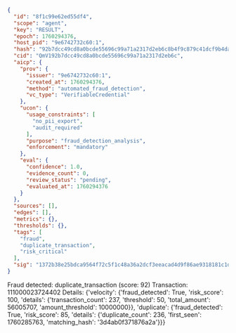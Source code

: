 ```json
{
  "id": "8f1c99e62ed55df4",
  "scope": "agent",
  "key": "RESULT",
  "epoch": 1760294376,
  "host_pid": "9e6742732c60:1",
  "hash": "92b7dcc49cd8a0bcde55696c99a71a2317d2eb6c8b4f9c879c41dcf9b4da4503",
  "cid": "QmV192b7dcc49cd8a0bcde55696c99a71a2317d2eb6c",
  "aicp": {
    "prov": {
      "issuer": "9e6742732c60:1",
      "created_at": 1760294376,
      "method": "automated_fraud_detection",
      "vc_type": "VerifiableCredential"
    },
    "ucon": {
      "usage_constraints": [
        "no_pii_export",
        "audit_required"
      ],
      "purpose": "fraud_detection_analysis",
      "enforcement": "mandatory"
    },
    "eval": {
      "confidence": 1.0,
      "evidence_count": 0,
      "review_status": "pending",
      "evaluated_at": 1760294376
    }
  },
  "sources": [],
  "edges": [],
  "metrics": {},
  "thresholds": {},
  "tags": [
    "fraud",
    "duplicate_transaction",
    "risk_critical"
  ],
  "sig": "1372b38e25bdca9564f72c5f1c48a36a2dcf3eeacad4d9f86ae9318181c1dfc5"
}
```

Fraud detected: duplicate_transaction (score: 92)
Transaction: 111000023724402
Details: {'velocity': {'fraud_detected': True, 'risk_score': 100, 'details': {'transaction_count': 237, 'threshold': 50, 'total_amount': 56005707, 'amount_threshold': 10000000}}, 'duplicate': {'fraud_detected': True, 'risk_score': 85, 'details': {'duplicate_count': 236, 'first_seen': 1760285763, 'matching_hash': '3d4ab0f371876a2a'}}}